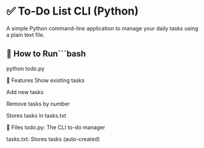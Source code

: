 # ✅ To-Do List CLI (Python)

A simple Python command-line application to manage your daily tasks using a plain text file.

## 🚀 How to Run```bash
python todo.py

📌 Features
Show existing tasks

Add new tasks

Remove tasks by number

Stores tasks in tasks.txt

📁 Files
todo.py: The CLI to-do manager

tasks.txt: Stores tasks (auto-created)